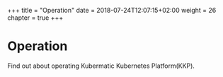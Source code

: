 +++
title = "Operation"
date = 2018-07-24T12:07:15+02:00
weight = 26
chapter = true
+++

# Operation

Find out about operating Kubermatic Kubernetes Platform(KKP).
